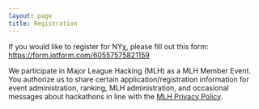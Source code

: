 ```yaml
---
layout: page
title: Registration
---
```


If you would like to register for NY&chi;, please fill out this form: <https://form.jotform.com/60557575821159>

We participate in Major League Hacking (MLH) as a MLH Member Event. You authorize us to share certain application/registration information for event administration, ranking, MLH administration, and occasional messages about hackathons in line with the [MLH Privacy Policy](http://mlh.io/privacy).
